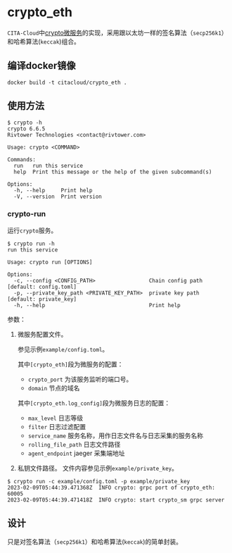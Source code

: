 # crypto_eth
`CITA-Cloud`中[crypto微服务](https://github.com/cita-cloud/cita_cloud_proto/blob/master/protos/crypto.proto)的实现，采用跟以太坊一样的签名算法（`secp256k1`）和哈希算法(`keccak`)组合。
## 编译docker镜像
```
docker build -t citacloud/crypto_eth .
```
## 使用方法

```
$ crypto -h
crypto 6.6.5
Rivtower Technologies <contact@rivtower.com>

Usage: crypto <COMMAND>

Commands:
  run   run this service
  help  Print this message or the help of the given subcommand(s)

Options:
  -h, --help     Print help
  -V, --version  Print version
```

### crypto-run

运行`crypto`服务。

```
$ crypto run -h
run this service

Usage: crypto run [OPTIONS]

Options:
  -c, --config <CONFIG_PATH>                 Chain config path [default: config.toml]
  -p, --private_key_path <PRIVATE_KEY_PATH>  private key path [default: private_key]
  -h, --help                                 Print help
```

参数：
1. 微服务配置文件。

    参见示例`example/config.toml`。

    其中`[crypto_eth]`段为微服务的配置：
    * `crypto_port` 为该服务监听的端口号。
    * `domain` 节点的域名

    其中`[crypto_eth.log_config]`段为微服务日志的配置：
    * `max_level` 日志等级
    * `filter` 日志过滤配置
    * `service_name` 服务名称，用作日志文件名与日志采集的服务名称
    * `rolling_file_path` 日志文件路径
    * `agent_endpoint` jaeger 采集端地址

2. 私钥文件路径。
    文件内容参见示例`example/private_key`。

```
$ crypto run -c example/config.toml -p example/private_key
2023-02-09T05:44:39.471368Z  INFO crypto: grpc port of crypto_eth: 60005
2023-02-09T05:44:39.471418Z  INFO crypto: start crypto_sm grpc server
```

## 设计

只是对签名算法（`secp256k1`）和哈希算法(`keccak`)的简单封装。
